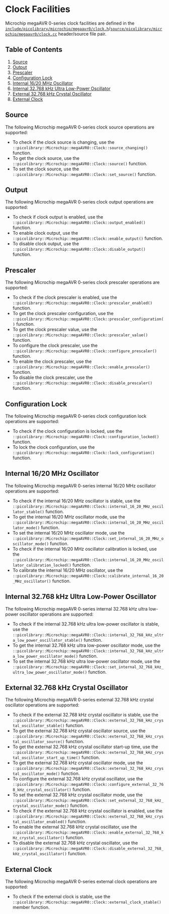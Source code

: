 # Clock Facilities
Microchip megaAVR 0-series clock facilities are defined in the
[`include/picolibrary/microchip/megaavr0/clock.h`](https://github.com/apcountryman/picolibrary-microchip-megaavr0/blob/main/include/picolibrary/microchip/megaavr0/clock.h)/[`source/picolibrary/microchip/megaavr0/clock.cc`](https://github.com/apcountryman/picolibrary-microchip-megaavr0/blob/main/source/picolibrary/microchip/megaavr0/clock.cc)
header/source file pair.

## Table of Contents
1. [Source](#source)
1. [Output](#output)
1. [Prescaler](#prescaler)
1. [Configuration Lock](#configuration-lock)
1. [Internal 16/20 MHz Oscillator](#internal-1620-mhz-oscillator)
1. [Internal 32.768 kHz Ultra Low-Power Oscillator](#internal-32768-khz-ultra-low-power-oscillator)
1. [External 32.768 kHz Crystal Oscillator](#external-32768-khz-crystal-oscillator)
1. [External Clock](#external-clock)

## Source
The following Microchip megaAVR 0-series clock source operations are supported:
- To check if the clock source is changing, use the
  `::picolibrary::Microchip::megaAVR0::Clock::source_changing()` function.
- To get the clock source, use the `::picolibrary::Microchip::megaAVR0::Clock::source()`
  function.
- To set the clock source, use the
  `::picolibrary::Microchip::megaAVR0::Clock::set_source()` function.

## Output
The following Microchip megaAVR 0-series clock output operations are supported:
- To check if clock output is enabled, use the
  `::picolibrary::Microchip::megaAVR0::Clock::output_enabled()` function.
- To enable clock output, use the
  `::picolibrary::Microchip::megaAVR0::Clock::enable_output()` function.
- To disable clock output, use the
  `::picolibrary::Microchip::megaAVR0::Clock::disable_output()` function.

## Prescaler
The following Microchip megaAVR 0-series clock prescaler operations are supported:
- To check if the clock prescaler is enabled, use the
  `::picolibrary::Microchip::megaAVR0::Clock::prescaler_enabled()` function.
- To get the clock prescaler configuration, use the
  `::picolibrary::Microchip::megaAVR0::Clock::prescaler_configuration()` function.
- To get the clock prescaler value, use the
  `::picolibrary::Microchip::megaAVR0::Clock::prescaler_value()` function.
- To configure the clock prescaler, use the
  `::picolibrary::Microchip::megaAVR0::Clock::configure_prescaler()` function.
- To enable the clock prescaler, use the
  `::picolibrary::Microchip::megaAVR0::Clock::enable_prescaler()` function.
- To disable the clock prescaler, use the
  `::picolibrary::Microchip::megaAVR0::Clock::disable_prescaler()` function.

## Configuration Lock
The following Microchip megaAVR 0-series clock configuration lock operations are
supported:
- To check if the clock configuration is locked, use the
  `::picolibrary::Microchip::megaAVR0::Clock::configuration_locked()` function.
- To lock the clock configuration, use the
  `::picolibrary::Microchip::megaAVR0::Clock::lock_configuration()` function.

## Internal 16/20 MHz Oscillator
The following Microchip megaAVR 0-series internal 16/20 MHz oscillator operations are
supported:
- To check if the internal 16/20 MHz oscillator is stable, use the
  `::picolibrary::Microchip::megaAVR0::Clock::internal_16_20_MHz_oscillator_stable()`
  function.
- To get the internal 16/20 MHz oscillator mode, use the
  `::picolibrary::Microchip::megaAVR0::Clock::internal_16_20_MHz_oscillator_mode()`
  function.
- To set the internal 16/20 MHz oscillator mode, use the
  `::picolibrary::Microchip::megaAVR0::Clock::set_internal_16_20_MHz_oscillator_mode()`
  function.
- To check if the internal 16/20 MHz oscillator calibration is locked, use the
  `::picolibrary::Microchip::megaAVR0::Clock::internal_16_20_MHz_oscillator_calibration_locked()`
  function.
- To calibrate the internal 16/20 MHz oscillator, use the
  `::picolibrary::Microchip::megaAVR0::Clock::calibrate_internal_16_20_MHz_oscillator()`
  function.

## Internal 32.768 kHz Ultra Low-Power Oscillator
The following Microchip megaAVR 0-series internal 32.768 kHz ultra low-power oscillator
operations are supported:
- To check if the internal 32.768 kHz ultra low-power oscillator is stable, use the
  `::picolibrary::Microchip::megaAVR0::Clock::internal_32_768_kHz_ultra_low_power_oscillator_stable()`
  function.
- To get the internal 32.768 kHz ultra low-power oscillator mode, use the
  `::picolibrary::Microchip::megaAVR0::Clock::internal_32_768_kHz_ultra_low_power_oscillator_mode()`
  function.
- To set the internal 32.768 kHz ultra low-power oscillator mode, use the
  `::picolibrary::Microchip::megaAVR0::Clock::set_internal_32_768_kHz_ultra_low_power_oscillator_mode()`
  function.

## External 32.768 kHz Crystal Oscillator
The following Microchip megaAVR 0-series external 32.768 kHz crystal oscillator operations
are supported:
- To check if the external 32.768 kHz crystal oscillator is stable, use the
  `::picolibrary::Microchip::megaAVR0::Clock::external_32_768_kHz_crystal_oscillator_stable()`
  function.
- To get the external 32.768 kHz crystal oscillator source, use the
  `::picolibrary::Microchip::megaAVR0::Clock::external_32_768_kHz_crystal_oscillator_source()`
  function.
- To get the external 32.768 kHz crystal oscillator start-up time, use the
  `::picolibrary::Microchip::megaAVR0::Clock::external_32_768_kHz_crystal_oscillator_start_up_time()`
  function.
- To get the external 32.768 kHz crystal oscillator mode, use the
  `::picolibrary::Microchip::megaAVR0::Clock::external_32_768_kHz_crystal_oscillator_mode()`
  function.
- To configure the external 32.768 kHz crystal oscillator, use the
  `::picolibrary::Microchip::megaAVR0::Clock::configure_external_32_768_kHz_crystal_oscillator()`
  function.
- To set the external 32.768 kHz crystal oscillator mode, use the
  `::picolibrary::Microchip::megaAVR0::Clock::set_external_32_768_kHz_crystal_oscillator_mode()`
  function.
- To check if the external 32.768 kHz crystal oscillator is enabled, use the
  `::picolibrary::Microchip::megaAVR0::Clock::external_32_768_kHz_crystal_oscillator_enabled()`
  function.
- To enable the external 32.768 kHz crystal oscillator, use the
  `::picolibrary::Microchip::megaAVR0::Clock::enable_external_32_768_kHz_crystal_oscillator()`
  function.
- To disable the external 32.768 kHz crystal oscillator, use the
  `::picolibrary::Microchip::megaAVR0::Clock::disable_external_32_768_kHz_crystal_oscillator()`
  function.

## External Clock
The following Microchip megaAVR 0-series external clock operations are supported:
- To check if the external clock is stable, use the
  `::picolibrary::Microchip::megaAVR0::Clock::external_clock_stable()` member function.
